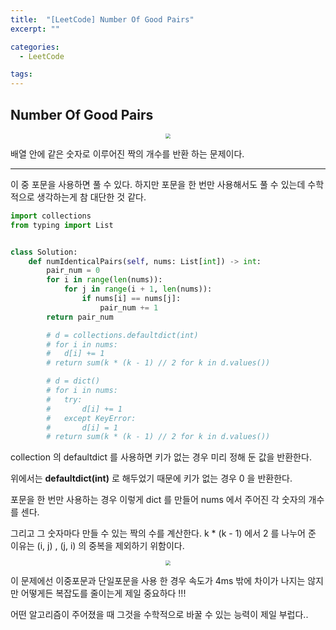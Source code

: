 ```yaml
---
title:  "[LeetCode] Number Of Good Pairs"
excerpt: ""

categories:
  - LeetCode

tags:
---
```


## Number Of Good Pairs

<center><img src="https://nam-ki-bok.github.io/assets/images/leetcode/pair1.png" style="zoom:50%;" /></center>

배열 안에 같은 숫자로 이루어진 짝의 개수를 반환 하는 문제이다.

---

이 중 포문을 사용하면 풀 수 있다. 하지만 포문을 한 번만 사용해서도 풀 수 있는데 수학적으로 생각하는게 참 대단한 것 같다.

```python
import collections
from typing import List


class Solution:
	def numIdenticalPairs(self, nums: List[int]) -> int:
		pair_num = 0
		for i in range(len(nums)):
			for j in range(i + 1, len(nums)):
				if nums[i] == nums[j]:
					pair_num += 1
		return pair_num

		# d = collections.defaultdict(int)
		# for i in nums:
		# 	d[i] += 1
		# return sum(k * (k - 1) // 2 for k in d.values())

		# d = dict()
		# for i in nums:
		# 	try:
		# 		d[i] += 1
		# 	except KeyError:
		# 		d[i] = 1
		# return sum(k * (k - 1) // 2 for k in d.values())
```

collection 의 defaultdict 를 사용하면 키가 없는 경우 미리 정해 둔 값을 반환한다.

위에서는 **defaultdict(int)** 로 해두었기 때문에 키가 없는 경우 0 을 반환한다.

포문을 한 번만 사용하는 경우 이렇게 dict 를 만들어 nums 에서 주어진 각 숫자의 개수를 센다.

그리고 그 숫자마다 만들 수 있는 짝의 수를 계산한다. k * (k - 1) 에서 2 를 나누어 준 이유는 (i, j) , (j, i) 의 중복을 제외하기 위함이다.

<center><img src="https://nam-ki-bok.github.io/assets/images/leetcode/pair2.png" style="zoom:50%;" /></center>



이 문제에선 이중포문과 단일포문을 사용 한 경우 속도가 4ms 밖에 차이가 나지는 않지만 어떻게든 복잡도를 줄이는게 제일 중요하다 !!!

어떤 알고리즘이 주어졌을 때 그것을 수학적으로 바꿀 수 있는 능력이 제일 부럽다..